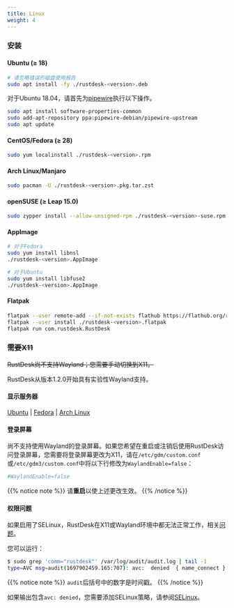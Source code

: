 ```yaml
---
title: Linux
weight: 4
---
```


### 安装

#### Ubuntu (≥ 18)

```sh
# 请忽略错误的磁盘使用报告
sudo apt install -fy ./rustdesk-<version>.deb
```

对于Ubuntu 18.04，请首先为[pipewire](https://github.com/rustdesk/rustdesk/discussions/6148#discussioncomment-9295883)执行以下操作。
```sh
sudo apt install software-properties-common
sudo add-apt-repository ppa:pipewire-debian/pipewire-upstream
sudo apt update
```

#### CentOS/Fedora (≥ 28)

```sh
sudo yum localinstall ./rustdesk-<version>.rpm
```

#### Arch Linux/Manjaro

```sh
sudo pacman -U ./rustdesk-<version>.pkg.tar.zst
```

#### openSUSE (≥ Leap 15.0)

```sh
sudo zypper install --allow-unsigned-rpm ./rustdesk-<version>-suse.rpm
```

#### AppImage

```sh
# 对于Fedora
sudo yum install libnsl
./rustdesk-<version>.AppImage
```

```sh
# 对于Ubuntu
sudo yum install libfuse2
./rustdesk-<version>.AppImage
```

#### Flatpak

```sh
flatpak --user remote-add --if-not-exists flathub https://flathub.org/repo/flathub.flatpakrepo
flatpak --user install ./rustdesk-<version>.flatpak
flatpak run com.rustdesk.RustDesk
```

### ~~需要X11~~
~~RustDesk尚不支持Wayland；您需要手动切换到X11。~~

RustDesk从版本1.2.0开始具有实验性Wayland支持。

#### 显示服务器

[Ubuntu](https://askubuntu.com/questions/1260142/ubuntu-set-default-login-desktop) | 
[Fedora](https://docs.fedoraproject.org/en-US/quick-docs/configuring-xorg-as-default-gnome-session/) | 
[Arch Linux](https://bbs.archlinux.org/viewtopic.php?id=218319)

#### 登录屏幕

尚不支持使用Wayland的登录屏幕。如果您希望在重启或注销后使用RustDesk访问登录屏幕，您需要将登录屏幕更改为X11，请在`/etc/gdm/custom.conf`或`/etc/gdm3/custom.conf`中将以下行修改为`WaylandEnable=false`：

```ini
#WaylandEnable=false
```

{{% notice note %}}
请**重启**以使上述更改生效。
{{% /notice %}}

#### 权限问题

如果启用了SELinux，RustDesk在X11或Wayland环境中都无法正常工作，相关[问题](https://github.com/search?q=repo%3Arustdesk%2Frustdesk+SElinux&type=issues)。

您可以运行：

```sh
$ sudo grep 'comm="rustdesk"' /var/log/audit/audit.log | tail -1
type=AVC msg=audit(1697902459.165:707): avc:  denied  { name_connect } for  pid=31346 comm="rustdesk" dest=53330 scontext=system_u:system_r:init_t:s0 tcontext=system_u:object_r:ephemeral_port_t:s0 tclass=tcp_socket permissive=0
```

{{% notice note %}}
`audit`后括号中的数字是时间戳。
{{% /notice %}}

如果输出包含`avc: denied`，您需要添加SELinux策略，请参阅[SELinux](https://rustdesk.com/docs/en/client/linux/selinux/)。